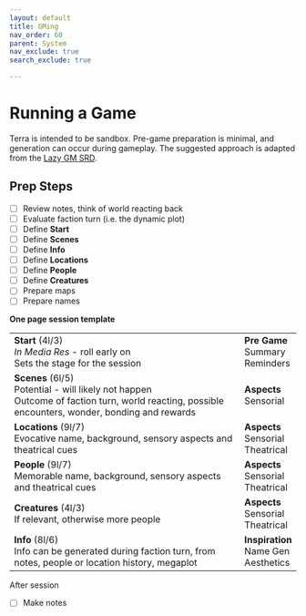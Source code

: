 ```yaml
---
layout: default
title: GMing
nav_order: 60
parent: System
nav_exclude: true
search_exclude: true

---
```


# Running a Game

Terra is intended to be sandbox.
Pre-game preparation is minimal, and generation can occur during gameplay.
The suggested approach is adapted from the [Lazy GM SRD](https://slyflourish.com/lazy_gm_resource_document.html).

## Prep Steps 

- [ ] Review notes, think of world reacting back
- [ ] Evaluate faction turn (i.e. the dynamic plot)
- [ ] Define **Start**
- [ ] Define **Scenes**
- [ ] Define **Info**
- [ ] Define **Locations**
- [ ] Define **People**
- [ ] Define **Creatures**
- [ ] Prepare maps
- [ ] Prepare names

**One page session template**

|                                                                                                                                                      |                                           |
| ---------------------------------------------------------------------------------------------------------------------------------------------------- | ----------------------------------------- |
| **Start** (4l/3)<br>*In Media Res* - roll early on<br>Sets the stage for the session                                                                 | **Pre Game**<br>Summary<br>Reminders      |
| **Scenes** (6l/5)<br>Potential - will likely not happen<br>Outcome of faction turn, world reacting, possible encounters, wonder, bonding and rewards | **Aspects**<br>Sensorial                  |
| **Locations** (9l/7)<br>Evocative name, background, sensory aspects and theatrical cues                                                              | **Aspects**<br>Sensorial<br>Theatrical    |
| **People** (9l/7)<br>Memorable name, background, sensory aspects and theatrical cues                                                                 | **Aspects**<br>Sensorial<br>Theatrical    |
| **Creatures** (4l/3)<br>If relevant, otherwise more people                                                                                           | **Aspects**<br>Sensorial<br>Theatrical    |
| **Info** (8l/6)<br>Info can be generated during faction turn, from notes, people or location history, megaplot                                       | **Inspiration**<br>Name Gen<br>Aesthetics |

After session

- [ ] Make notes

